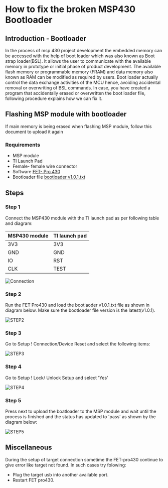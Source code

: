 # How to fix the broken MSP430 Bootloader
## Introduction - Bootloader
In the process of msp 430 project development the embedded memory can be accessed with the help of boot loader which was also known as Boot strap loader(BSL). It allows the user to communicate with the available memory in prototype or initial phase of product development. The available flash memory or programmable memory (FRAM) and data memory also known as RAM can be modified as required by users. Boot loader actually control the data exchange activities of the MCU hence, avoiding accidental removal or overwriting
of BSL commands. In case, you have created a program that accidentally erased or overwritten the boot loader file, following procedure explains how we can fix it.


## Flashing MSP module with bootloader
If main memory is being erased when flashing MSP module, follow this document to upload it again


### Requirements
- MSP module
- TI Launch Pad
- Female- female wire connector
- Software [FET- Pro 430][FET430]
- Bootloader file [bootloader v1.0.1.txt][bootloader]

## Steps
### Step 1
Connect the MSP430 module with the TI launch pad as per following table and diagram:

|    MSP430 module    |    TI launch pad     |
|   ---------------   |    ---------------   |
|         3V3         |          3V3         |
|         GND         |          GND         |
|         IO          |          RST         |
|         CLK         |         TEST         |

![Connection]

### Step 2
Run the FET Pro430 and load the bootlaoder v1.0.1.txt file as shown in diagram below. Make sure the
bootloader file version is the latest(v1.0.1).


![STEP2]

### Step 3
Go to Setup ! Connection/Device Reset and select the following items:

![STEP3]

### Step 4

Go to Setup ! Lock/ Unlock Setup and select 'Yes'

![STEP4]

### Step 5

Press next to upload the boatloader to the MSP module and wait until the process is finished and the status has updated to 'pass' as shown by the diagram below:


![STEP5]


## Miscellaneous
During the setup of target connection sometime the FET-pro430 continue to give error like target not found.
In such cases try folowing:
- Plug the target usb into another available port.
- Restart FET pro430.



[Connection]:https://github.com/nexpaq/msp430-firmware-template/blob/master/Images/connection.jpg
[STEP2]:https://github.com/nexpaq/msp430-firmware-template/blob/master/Images/step2.png
[STEP3]:https://github.com/nexpaq/msp430-firmware-template/blob/master/Images/step3.png
[STEP4]:https://github.com/nexpaq/msp430-firmware-template/blob/master/Images/step4.png
[STEP5]:https://github.com/nexpaq/msp430-firmware-template/blob/master/Images/step5.png





[bootloader]:https://github.com/nexpaq/msp430-firmware-template/blob/master/bootloader_v1.0.1.txt
[FET430]:https://www.elprotronic.com/productdata

